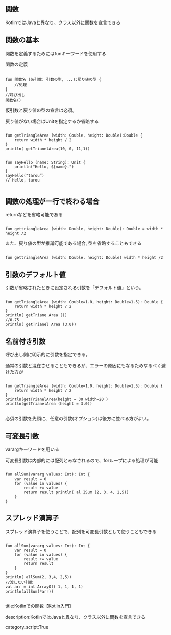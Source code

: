 

## 関数

KotlinではJavaと異なり、クラス以外に関数を宣言できる

## 関数の基本

関数を定義するためにはfunキーワードを使用する

関数の定義 

<pre><code>
fun 関数名 (仮引数: 引数の型, ...):戻り値の型 {
    //処理
}
//呼び出し 
関数名() 
</code></pre>

仮引数と戻り値の型の宣言は必須。 

戻り値がない場合はUnitを指定するか省略する 

<pre><code> 
fun getTriangleArea (width: Couble, height: Double):Double {
    return width * height / 2 
}
println( getTrianelArea(10, 0, 11,1)) 
</code></pre> 

<pre><code> 
fun sayHello (name: String): Unit {
    println("Hello, ${name}.") 
}
sayHello("tarou”) 
// Hello, tarou 

</code></pre>

## 関数の処理が一行で終わる場合 

returnなどを省略可能である 

<pre><code> 
fun gettriangleArea (width: Double, height: Double): Double = width * height /2 
</code></pre> 

また、戻り値の型が推論可能である場合, 型を省略することもできる 

<pre><code> 
fun gettriangleArea (width: Double, height: Double) width * height /2 
</code></pre>

## 引数のデフォルト値 

引数が省略されたときに設定される引数を「デフォルト値」という。 

<pre><code> 
fun getTriangleArea (width: Couble=1.0, height: Double=1.5): Double {
    return width * height / 2 
}
println( getTriane Area ()) 
//0.75 
println( getTrianel Area (3.0)) 
</code></pre>



## 名前付き引数 

呼び出し側に明示的に引数を指定できる。 

通常の引数と混在させることもできるが、エラーの原因にもなるためなるべく避けた方が

<pre><code> 
fun getTriangleArea (width: Couble=1.0, height: Double=1.5): Double {
    return width * height / 2 
}
println(getTrianelArea(height = 30 width=20 )
println(getTrianelArea (height = 3.0)) 

</code></pre>

必須の引数を先頭に、任意の引数(オプション)は後方に並べる方がよい。

## 可変長引数 

varargキーワードを用いる 

可変長引数は内部的には配列とみなされるので、forループによる処理が可能


<pre><code> 
fun allSum(vararg values: Int): Int {
    var result = 0 
    for (value in values) {
        result += value
        return result println( al ISum (2, 3, 4, 2,5)) 
    }
}
</code></pre>

## スプレッド演算子 

スプレッド演算子を使うことで、配列を可変長引数として使うこともできる

<pre><code> 
fun allSum(vararg values: Int): Int {
    var result = 0 
    for (value in values) {
        result += value
        return result
    }
}
println( allSum(2, 3,4, 2,5)) 
//渡したい引数 
val arr = int ArrayOf( 1, 1, 1, 1) 
println(allSum(*arr))

</code></pre>

title:Kotlinでの関数【Kotlin入門】

description:KotlinではJavaと異なり、クラス以外に関数を宣言できる

category_script:True



